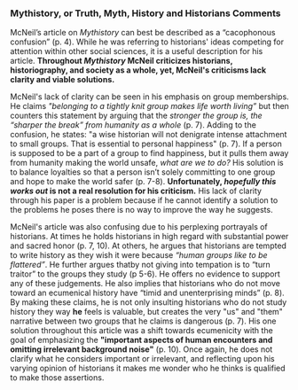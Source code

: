 ### Mythistory, or Truth, Myth, History and Historians Comments

McNeil’s article on _Mythistory_ can best be described as a “cacophonous confusion” (p. 4). While he was referring to historians' ideas competing for attention within other social sciences, it is a useful description for his article. **Throughout _Mythistory_ McNeil criticizes historians, historiography, and society as a whole, yet, McNeil's criticisms lack clarity and viable solutions.**

McNeil's lack of clarity can be seen in his emphasis on group memberships. He claims _"belonging to a tightly knit group makes life worth living”_ but then counters this statement by arguing that the _stronger the group is, the “sharper the break” from humanity as a whole_ (p. 7). Adding to the confusion, he states: "a wise historian will not denigrate intense attachment to small groups. That is essential to personal happiness" (p. 7). If a person is supposed to be a part of a group to find happiness, but it pulls them away from humanity making the world unsafe, _what are we to do?_ His solution is to balance loyalties so that a person isn’t solely committing to one group and hope to make the world safer (p. 7-8). **Unfortunately, _hopefully this works out_ is not a real resolution for his criticism.** His lack of clarity through his paper is a problem because if he cannot identify a solution to the problems he poses there is no way to improve the way he suggests. 

McNeil's article was also confusing due to his perplexing portrayals of historians. At times he holds historians in high regard with substantial power and sacred honor (p. 7, 10).  At others, he argues that historians are tempted to write history as they wish it were because _“human groups like to be flattered”_. He further argues thatby not giving into tempation is to “turn traitor” to the groups they study (p 5-6). He offers no evidence to support any of these judgements. He also implies that historians who do not move toward an ecumenical history have “timid and unenterprising minds” (p. 8). By making these claims, he is not only insulting historians who do not study history they way **he** feels is valuable, but creates the very "us" and "them" narrative between two groups that he claims is dangerous (p. 7). His one solution throughout this article was a shift towards ecumenicity with the goal of emphasizing the **"important aspects of human encounters and omitting irrelevant background noise"** (p. 10). Once again, he does not clarify what he considers important or irrelevant, and reflecting upon his varying opinion of historians it makes me wonder who he thinks is qualified to make those assertions. 
